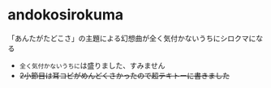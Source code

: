 # andokosirokuma
「あんたがたどこさ」の主題による幻想曲が全く気付かないうちにシロクマになる
- ```全く気付かないうちに```は盛りました、すみません
- ~~2小節目は耳コピがめんどくさかったので超テキトーに書きました~~

